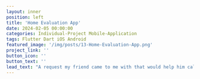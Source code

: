 ```yaml
---
layout: inner
position: left
title: 'Home Evaluation App'
date: 2024-02-05 00:00:00
categories: Individual-Project Mobile-Application
tags: Flutter Dart iOS Android
featured_image: '/img/posts/13-Home-Evaluation-App.png'
project_link: ''
button_icon: ''
button_text: ''
lead_text: "A request my friend came to me with that would help him calculate home areas for heat pump installations by automating the calculations. The app successfully finds the area of any enclosed polygon and supports data entry, for data such as the homeowner's information. I chose to use Flutter due to its multi-platform flexibility. This is my first time learning Flutter, and so all progress made is also a great learning opportunity. Goals are to add database integration to store calculations, graph points, client data, and to allow account support. This project is still in progress."
---
```

